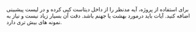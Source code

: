 برای استفاده از پروژه، آیه مدنظر را از داخل دیتاست کپی کرده و در لیست پیشبینی اضافه کنید.
آیات باید درمورد بهشت یا جهنم باشد.
دقت آن بسیار زیاد نیست و نیاز به نمونه های بیش تری دارد.